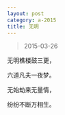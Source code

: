 ```yaml
---
layout: post
category: a-2015
title: 无明
---
```


> 2015-03-26

无明樵楼鼓三更，

六道凡夫一夜梦。

无始劫来无量情，

纷纷不断万相生。